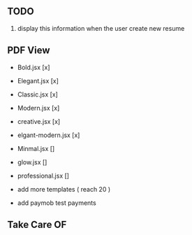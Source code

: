 ## TODO

1. display this information when the user create new resume

## PDF View

- Bold.jsx [x]
- Elegant.jsx [x]
- Classic.jsx [x]
- Modern.jsx [x]
- creative.jsx [x]
- elgant-modern.jsx [x]

- Minmal.jsx []
- glow.jsx []
- professional.jsx []

- add more templates ( reach 20 )
- add paymob test payments

## Take Care OF
